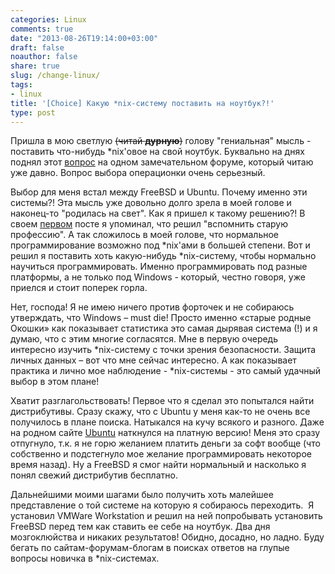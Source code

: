```yaml
---
categories: Linux
comments: true
date: "2013-08-26T19:14:00+03:00"
draft: false
noauthor: false
share: true
slug: /change-linux/
tags:
- linux
title: '[Choice] Какую *nix-систему поставить на ноутбук?!'
type: post
---
```


Пришла в мою светлую ~~(читай **дурную**)~~ голову "гениальная" мысль - поставить что-нибудь *nix'овое на свой ноутбук. Буквально на днях поднял этот [вопрос](http://it-talk.org/topic16323.html) на одном замечательном форуме, который читаю уже давно. Вопрос выбора операционки очень серьезный.

Выбор для меня встал между FreeBSD и Ubuntu. Почему именно эти системы?! Эта мысль уже довольно долго зрела в моей голове и наконец-то "родилась на свет". Как я пришел к такому решению?! В своем [первом](https://jtprog.ru/be-or-not-to-be) посте я упоминал, что решил "вспомнить старую профессию". А так сложилось в моей голове, что нормальное программирование возможно под *nix'ами в большей степени. Вот и решил я поставить хоть какую-нибудь *nix-систему, чтобы нормально научиться программировать. Именно программировать под разные платформы, а не только под Windows - который, честно говоря, уже приелся и стоит поперек горла.

Нет, господа! Я не имею ничего против форточек и не собираюсь утверждать, что Windows – must die! Просто именно «старые родные Окошки» как показывает статистика это самая дырявая система (!) и я думаю, что с этим многие согласятся. Мне в первую очередь интересно изучить *nix-систему с точки зрения безопасности. Защита личных данных – вот что мне сейчас интересно. А как показывает практика и лично мое наблюдение - *nix-системы - это самый удачный выбор в этом плане!

Хватит разглагольствовать! Первое что я сделал это попытался найти дистрибутивы. Сразу скажу, что с Ubuntu у меня как-то не очень все получилось в плане поиска. Натыкался на кучу всякого и разного. Даже на родном сайте [Ubuntu](http://ubuntu.com) наткнулся на платную версию! Меня это сразу отпугнуло, т.к. я не горю желанием платить деньги за софт вообще (что собственно и подстегнуло мое желание программировать некоторое время назад). Ну а FreeBSD я смог найти нормальный и насколько я понял свежий дистрибутив бесплатно.

Дальнейшими моими шагами было получить хоть малейшее представление о той системе на которую я собираюсь переходить.  Я установил VMWare Workstation и решил на ней попробывать установить FreeBSD перед тем как ставить ее себе на ноутбук. Два дня мозгоклюйства и никаких результатов! Обидно, досадно, но ладно. Буду бегать по сайтам-форумам-блогам в поисках ответов на глупые вопросы новичка в *nix-системах.
